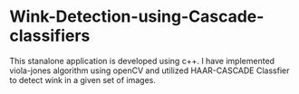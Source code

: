 # Wink-Detection-using-Cascade-classifiers
This stanalone application is developed using c++.
I have implemented viola-jones algorithm using openCV and utilized HAAR-CASCADE Classfier to detect wink in a given set of images.
